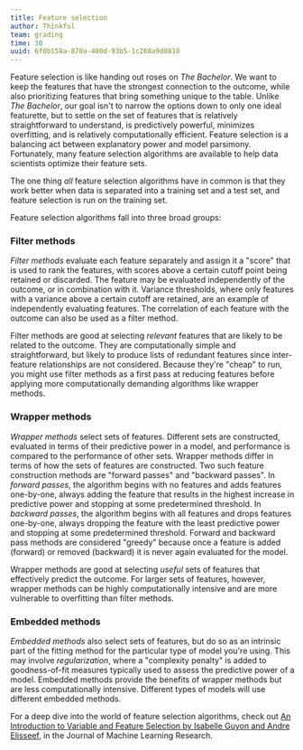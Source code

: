 ```yaml
---
title: Feature selection
author: Thinkful
team: grading
time: 30
uuid: 6f0b158a-870a-400d-93b5-1c268a9d0810
---
```


Feature selection is like handing out roses on _The Bachelor_.  We want to keep the features that have the strongest connection to the outcome, while also prioritizing features that bring something unique to the table.  Unlike _The Bachelor_, our goal isn't to narrow the options down to only one ideal featurette, but to settle on the set of features that is relatively straightforward to understand, is predictively powerful, minimizes overfitting, and is relatively computationally efficient.  Feature selection is a balancing act between explanatory power and model parsimony.  Fortunately, many feature selection algorithms are available to help data scientists optimize their feature sets.

The one thing _all_ feature selection algorithms have in common is that they work better when data is separated into a training set and a test set, and feature selection is run on the training set. 

Feature selection algorithms fall into three broad groups:


### Filter methods

_Filter methods_ evaluate each feature separately and assign it a "score" that is used to rank the features, with scores above a certain cutoff point being retained or discarded.  The feature may be evaluated independently of the outcome, or in combination with it.  Variance thresholds, where only features with a variance above a certain cutoff are retained, are an example of independently evaluating features.  The correlation of each feature with the outcome can also be used as a filter method.

Filter methods are good at selecting _relevant_ features that are likely to be related to the outcome.  They are computationally simple and straightforward, but likely to produce lists of redundant features since inter-feature relationships are not considered. Because they're "cheap" to run, you might use filter methods as a first pass at reducing features before applying more computationally demanding algorithms like wrapper methods.


### Wrapper methods

_Wrapper methods_ select sets of features.  Different sets are constructed, evaluated in terms of their predictive power in a model, and performance is compared to the performance of other sets.  Wrapper methods differ in terms of how the sets of features are constructed.  Two such feature construction methods are "forward passes" and "backward passes". In _forward passes_, the algorithm begins with no features and adds features one-by-one, always adding the feature that results in the highest increase in predictive power and stopping at some predetermined threshold.  In _backward passes_, the algorithm begins with all features and drops features one-by-one, always dropping the feature with the least predictive power and stopping at some predetermined threshold.  Forward and backward pass methods are considered "greedy" because once a feature is added (forward) or removed (backward) it is never again evaluated for the model.

Wrapper methods are good at selecting _useful_ sets of features that effectively predict the outcome.  For larger sets of features, however, wrapper methods can be highly computationally intensive and are more vulnerable to overfitting than filter methods.


### Embedded methods

_Embedded methods_ also select sets of features, but do so as an intrinsic part of the fitting method for the particular type of model you're using.  This may involve _regularization_, where a "complexity penalty" is added to goodness-of-fit measures typically used to assess the predictive power of a model.  Embedded methods provide the benefits of wrapper methods but are less computationally intensive.  Different types of models will use different embedded methods.

For a deep dive into the world of feature selection algorithms, check out [An Introduction to Variable and Feature Selection by Isabelle Guyon and Andre Elisseef]( http://jmlr.csail.mit.edu/papers/volume3/guyon03a/guyon03a.pdf), in the Journal of Machine Learning Research.